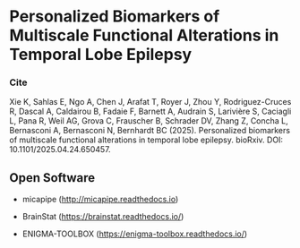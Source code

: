 # Personalized Biomarkers of Multiscale Functional Alterations in Temporal Lobe Epilepsy

### Cite
Xie K, Sahlas E, Ngo A, Chen J, Arafat T, Royer J, Zhou Y, Rodriguez-Cruces R, Dascal A, Caldairou B, Fadaie F, Barnett A, Audrain S, Larivière S, Caciagli L, Pana R, Weil AG, Grova C, Frauscher B, Schrader DV, Zhang Z, Concha L, Bernasconi A, Bernasconi N, Bernhardt BC (2025). Personalized biomarkers of multiscale functional alterations in temporal lobe epilepsy. bioRxiv. DOI: 10.1101/2025.04.24.650457.

## Open Software

- micapipe (http://micapipe.readthedocs.io)

- BrainStat (https://brainstat.readthedocs.io/)

- ENIGMA-TOOLBOX (https://enigma-toolbox.readthedocs.io/)

